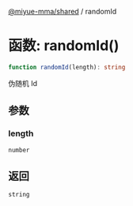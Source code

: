 [@miyue-mma/shared](../index.md) / randomId

# 函数: randomId()

```ts
function randomId(length): string
```

伪随机 Id

## 参数

### length

`number`

## 返回

`string`
